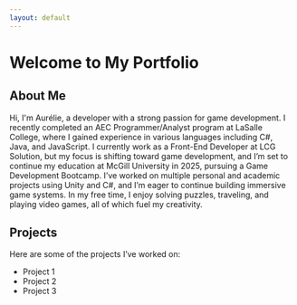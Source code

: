 ```yaml
---
layout: default
---
```


# Welcome to My Portfolio

## About Me

Hi, I'm Aurélie, a developer with a strong passion for game development. I recently completed an AEC Programmer/Analyst program at LaSalle College, where I gained experience in various languages including C#, Java, and JavaScript. I currently work as a Front-End Developer at LCG Solution, but my focus is shifting toward game development, and I’m set to continue my education at McGill University in 2025, pursuing a Game Development Bootcamp. I’ve worked on multiple personal and academic projects using Unity and C#, and I’m eager to continue building immersive game systems. In my free time, I enjoy solving puzzles, traveling, and playing video games, all of which fuel my creativity.

## Projects

Here are some of the projects I’ve worked on:
- Project 1
- Project 2
- Project 3
